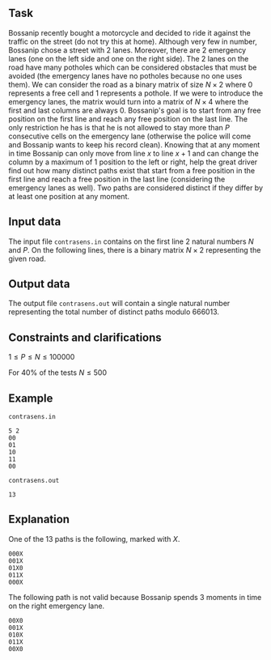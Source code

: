 ## Task

Bossanip recently bought a motorcycle and decided to ride it against the traffic on the street (do not try this at home). Although very few in number, Bossanip chose a street with $2$ lanes. Moreover, there are $2$ emergency lanes (one on the left side and one on the right side). The $2$ lanes on the road have many potholes which can be considered obstacles that must be avoided (the emergency lanes have no potholes because no one uses them). We can consider the road as a binary matrix of size $N \times 2$ where $0$ represents a free cell and $1$ represents a pothole. If we were to introduce the emergency lanes, the matrix would turn into a matrix of $N \times 4$ where the first and last columns are always $0$. Bossanip's goal is to start from any free position on the first line and reach any free position on the last line. The only restriction he has is that he is not allowed to stay more than $P$ consecutive cells on the emergency lane (otherwise the police will come and Bossanip wants to keep his record clean). Knowing that at any moment in time Bossanip can only move from line $x$ to line $x + 1$ and can change the column by a maximum of $1$ position to the left or right, help the great driver find out how many distinct paths exist that start from a free position in the first line and reach a free position in the last line (considering the emergency lanes as well). Two paths are considered distinct if they differ by at least one position at any moment.

## Input data

The input file `contrasens.in` contains on the first line $2$ natural numbers $N$ and $P$. On the following lines, there is a binary matrix $N \times 2$ representing the given road.

## Output data

The output file `contrasens.out` will contain a single natural number representing the total number of distinct paths modulo $666013$.

## Constraints and clarifications

$1 \leq P \leq N \leq 100000$

For $40 \%$ of the tests $N \leq 500$

## Example

`contrasens.in`
```
5 2
00
01
10
11
00
```

`contrasens.out`
```
13
```

## Explanation

One of the $13$ paths is the following, marked with $X$.
```
000X
001X
01X0
011X
000X
```
The following path is not valid because Bossanip spends $3$ moments in time on the right emergency lane.
```
00X0
001X
010X
011X
00X0
```